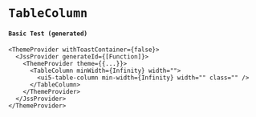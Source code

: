 # `TableColumn`

#### `Basic Test (generated)`

```
<ThemeProvider withToastContainer={false}>
  <JssProvider generateId={[Function]}>
    <ThemeProvider theme={{...}}>
      <TableColumn minWidth={Infinity} width="">
        <ui5-table-column min-width={Infinity} width="" class="" />
      </TableColumn>
    </ThemeProvider>
  </JssProvider>
</ThemeProvider>
```


